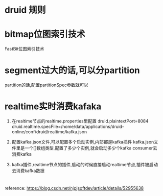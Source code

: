 # druid 规则  


# bitmap位图索引技术 
FastBit位图索引技术


# segment过大的话,可以分partition
partition的话,配置partitionSpec参数就可以



# realtime实时消费kafaka
1. 在realtime节点的realtime.properties里配置
druid.plaintextPort=8084
druid.realtime.specFile=/home/data/applications/druid-online/conf/druid/realtime/kafka.json
2. 配置kafka.json文件,可以配置多个启动实例,内部都是kafka插件
kafka.json文件里是一个[]数组类型,配置了多少个实例,就会启动多少个kafka consumer去消费kafka

3. kafka插件,realtime节点的插件,启动的时候直接启动realtime节点,插件被启动去消费kafka数据


# 

reference:
https://blog.csdn.net/njpjsoftdev/article/details/52955638
